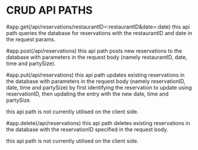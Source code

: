 # CRUD API PATHS

#app.get(/api/reservations/restaurantID=:restaurantID&date=:date)
 	this api path queries the database for reservations with the restaurantID and date in the request params.

#app.post(/api/reservations)
  this api path posts new reservations to the database with parameters in the request body (namely restaurantID, date, time and partySize).

#app.put(/api/reservations)
  this api path updates existing reservations in the database with parameters in the request body (namely reservationID, date, time and partySize) by first identifying the reservation to update using reservationID, then updating the entry with the new date, time and partySize.

  this api path is not currently utilised on the client side.

#app.delete(/api/reservations)
  this api path deletes existing reservations in the database with the reservationID specified in the request body.

  this api path is not currently utilised on the client side.